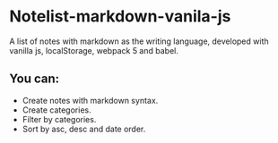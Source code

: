 # Notelist-markdown-vanila-js
A list of notes with markdown as the writing language, developed with vanilla js, localStorage, webpack 5 and babel.

## You can:
- Create notes with markdown syntax.
- Create categories.
- Filter by categories.
- Sort by asc, desc and date order.

